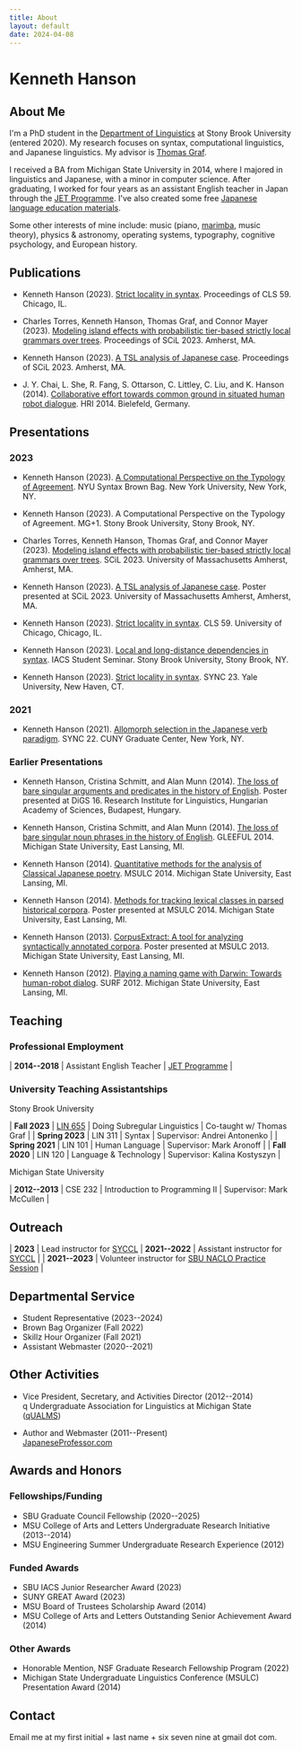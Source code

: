 ```yaml
---
title: About
layout: default
date: 2024-04-08
---
```


# Kenneth Hanson

## About Me

I'm a PhD student in the [Department of Linguistics][sbling] at Stony Brook University (entered 2020). My research focuses on syntax, computational linguistics, and Japanese linguistics. My advisor is [Thomas Graf][graf].

I received a BA from Michigan State University in 2014, where I majored in linguistics and Japanese, with a minor in computer science. After graduating, I worked for four years as an assistant English teacher in Japan through the [JET Programme][jet]. I've also created some free [Japanese language education materials][jp].

Some other interests of mine include: music (piano, [marimba][], music theory), physics & astronomy, operating systems, typography, cognitive psychology, and European history.


## Publications

* Kenneth Hanson (2023). [Strict locality in syntax](/files/hanson-cls-2023-sl-in-syntax.pdf). Proceedings of CLS 59. Chicago, IL.

* Charles Torres, Kenneth Hanson, Thomas Graf, and Connor Mayer (2023). [Modeling island effects with probabilistic tier-based strictly local grammars over trees](https://scholarworks.umass.edu/scil/vol6/iss1/15). Proceedings of SCiL 2023. Amherst, MA.

* Kenneth Hanson (2023). [A TSL analysis of Japanese case](https://scholarworks.umass.edu/scil/vol6/iss1/4). Proceedings of SCiL 2023. Amherst, MA.

* J. Y. Chai, L. She, R. Fang, S. Ottarson, C. Littley, C. Liu, and K. Hanson (2014). [Collaborative effort towards common ground in situated human robot dialogue](https://doi.org/10.1145/2559636.2559677). HRI 2014. Bielefeld, Germany.


## Presentations

### 2023

* Kenneth Hanson (2023). [A Computational Perspective on the Typology of Agreement](/files/hanson-nyubb2023-agreement-slides.pdf). NYU Syntax Brown Bag. New York University, New York, NY.

* Kenneth Hanson (2023). A Computational Perspective on the Typology of Agreement. MG+1. Stony Brook University, Stony Brook, NY.

* Charles Torres, Kenneth Hanson, Thomas Graf, and Connor Mayer (2023). [Modeling island effects with probabilistic tier-based strictly local grammars over trees](/files/torres-etal-scil2023-slides-pTreeTSL.pdf). SCiL 2023. University of Massachusetts Amherst, Amherst, MA.

* Kenneth Hanson (2023). [A TSL analysis of Japanese case](/files/hanson-scil2023-poster.pdf). Poster presented at SCiL 2023. University of Massachusetts Amherst, Amherst, MA.

* Kenneth Hanson (2023). [Strict locality in syntax](/files/hanson-cls-2023-slides.pdf). CLS 59. University of Chicago, Chicago, IL.

* Kenneth Hanson (2023). [Local and long-distance dependencies in syntax](/files/hanson-iacs2023-local-ld-syntax.pdf). IACS Student Seminar. Stony Brook University, Stony Brook, NY.

* Kenneth Hanson (2023). [Strict locality in syntax](/files/hanson-sync-2023-sl-in-syntax-slides.pdf). SYNC 23. Yale University, New Haven, CT.

### 2021

* Kenneth Hanson (2021). [Allomorph selection in the Japanese verb paradigm](/files/hanson-sync2021-jpnvb-pres.pdf). SYNC 22. CUNY Graduate Center, New York, NY.

### Earlier Presentations

* Kenneth Hanson, Cristina Schmitt, and Alan Munn (2014). [The loss of bare singular arguments and predicates in the history of English](/files/hanson-etal-digs-2014-poster.pdf). Poster presented at DiGS 16. Research Institute for Linguistics, Hungarian Academy of Sciences, Budapest, Hungary.

* Kenneth Hanson, Cristina Schmitt, and Alan Munn (2014). [The loss of bare singular noun phrases in the history of English](/files/hanson-etal-gleeful2014-pres-bare-nps.pdf). GLEEFUL 2014. Michigan State University, East Lansing, MI.

* Kenneth Hanson (2014). [Quantitative methods for the analysis of Classical Japanese poetry](/files/hanson-msulc2014-pres-cjpn-poetry.pdf). MSULC 2014. Michigan State University, East Lansing, MI.

* Kenneth Hanson (2014). [Methods for tracking lexical classes in parsed historical corpora](/files/hanson-msulc2014-poster-corpus-methods.pdf). Poster presented at MSULC 2014. Michigan State University, East Lansing, MI.

* Kenneth Hanson (2013). [CorpusExtract: A tool for analyzing syntactically annotated corpora](/files/hanson-corpusextract-poster-2013.pdf). Poster presented at MSULC 2013. Michigan State University, East Lansing, MI.

* Kenneth Hanson (2012). [Playing a naming game with Darwin: Towards human-robot dialog](/files/hanson-darwin-presentation-2012.pdf). SURF 2012. Michigan State University, East Lansing, MI.


## Teaching

### Professional Employment

| **2014--2018** | Assistant English Teacher | [JET Programme][jet] |

### University Teaching Assistantships

Stony Brook University

| **Fall 2023** | [LIN 655](/teaching/lin655) | Doing Subregular Linguistics | Co-taught w/ Thomas Graf |
| **Spring 2023** | LIN 311 | Syntax | Supervisor: Andrei Antonenko |
| **Spring 2021** | LIN 101 | Human Language | Supervisor: Mark Aronoff |
| **Fall 2020** | LIN 120 | Language & Technology | Supervisor: Kalina Kostyszyn |

Michigan State University

| **2012--2013** | CSE 232 | Introduction to Programming II | Supervisor: Mark McCullen |


## Outreach

| **2023** | Lead instructor for [SYCCL][syccl]
| **2021--2022** | Assistant instructor for [SYCCL][syccl] |
| **2021--2023** | Volunteer instructor for [SBU NACLO Practice Session][iacs-naclo] |


## Departmental Service

* Student Representative (2023--2024)
* Brown Bag Organizer (Fall 2022)
* Skillz Hour Organizer (Fall 2021)
* Assistant Webmaster (2020--2021)


## Other Activities

* Vice President, Secretary, and Activities Director (2012--2014)<br/>
  q Undergraduate Association for Linguistics at Michigan State ([qUALMS][qualms])

* Author and Webmaster (2011--Present)<br/>
  [JapaneseProfessor.com][jp]


## Awards and Honors

### Fellowships/Funding

* SBU Graduate Council Fellowship (2020--2025)
* MSU College of Arts and Letters Undergraduate Research Initiative (2013--2014)
* MSU Engineering Summer Undergraduate Research Experience (2012)

### Funded Awards

* SBU IACS Junior Researcher Award (2023)
* SUNY GREAT Award (2023)
* MSU Board of Trustees Scholarship Award (2014)
* MSU College of Arts and Letters Outstanding Senior Achievement Award (2014)

### Other Awards

* Honorable Mention, NSF Graduate Research Fellowship Program (2022)
* Michigan State Undergraduate Linguistics Conference (MSULC) Presentation Award (2014)


## Contact

Email me at my first initial + last name + six seven nine at gmail dot com.


[graf]: https://thomasgraf.net
[iacs-jra]: https://iacs.stonybrook.edu/opportunities/awards/junior-researcher-award
[iacs-naclo]: https://calendar.stonybrook.edu/site/iacs/event/naclo-2023/
[jet]: https://www.jetprogramme.org
[jp]: https://www.japaneseprofessor.com
[lair]: https://lair.cse.msu.edu/
[marimba]: https://en.wikipedia.org/wiki/Marimba
[qualms]: https://sites.google.com/site/msuqualms/
[sbling]: https://linguistics.stonybrook.edu
[syccl]: /teaching/syccl
